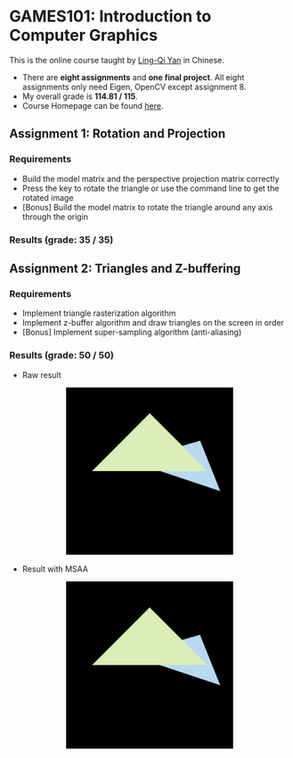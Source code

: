# GAMES101: Introduction to Computer Graphics
This is the online course taught by [Ling-Qi Yan](https://sites.cs.ucsb.edu/~lingqi/index.html) in Chinese.
* There are **eight assignments** and **one final project**. All eight assignments only need Eigen, OpenCV except assignment 8.
* My overall grade is **114.81 / 115**. 
* Course Homepage can be found [here](https://sites.cs.ucsb.edu/~lingqi/teaching/games101.html).

## Assignment 1: Rotation and Projection
### Requirements
* Build the model matrix and the perspective projection matrix correctly
* Press the key to rotate the triangle or use the command line to get the rotated image
* [Bonus] Build the model matrix to rotate the triangle around any axis through the origin
### Results (grade: 35 / 35)

## Assignment 2: Triangles and Z-buffering
### Requirements
* Implement triangle rasterization algorithm
* Implement z-buffer algorithm and  draw triangles on the screen in order
* [Bonus] Implement super-sampling algorithm (anti-aliasing)
### Results (grade: 50 / 50)
* Raw result
<div align=center><img src="./imgs/a2_raw.png" width="300" height="300" alt="raw result"/></div>

* Result with MSAA
<div align=center><img src="./imgs/a2_msaa.png" width="300" height="300" alt="raw result with msaa"/></div>

